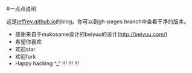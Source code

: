 #一点点说明

这是[jeffrey.github.io](http://jeffrey.github.io)的blog。你可以到gh-pages branch中查看干净的版本。
* 感谢来自于mukosame设计的beiyuu的设计(http://beiyuu.com/)
* 希望你喜欢
* 欢迎star
* 欢迎fork
* Happy hacking ^_^
!!!
!!!
!!!
